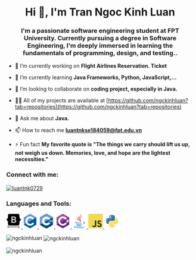 <h1 align="center">Hi 👋, I'm Tran Ngoc Kinh Luan</h1>
<h3 align="center"> I'm a passionate software engineering student at FPT University. Currently pursuing a degree in Software Engineering, I'm deeply immersed in learning the fundamentals of programming, design, and testing..</h3>

- 🔭 I’m currently working on **Flight Airlines Reservation. Ticket**

- 🌱 I’m currently learning **Java Frameworks, Python, JavaScript,...**

- 👯 I’m looking to collaborate on **coding project, especially in Java.**

- 👨‍💻 All of my projects are available at [https://github.com/ngckinhluan?tab=repositories](https://github.com/ngckinhluan?tab=repositories)

- 💬 Ask me about **Java.**

- 📫 How to reach me **luantnkse184059@fpt.edu.vn**

- ⚡ Fun fact **My favorite quote is "The things we carry should lift us up, not weigh us down. Memories, love, and hope are the lightest necessities."**

<h3 align="left">Connect with me:</h3>
<p align="left">
<a href="https://linkedin.com/in/luantnk0729" target="blank"><img align="center" src="https://raw.githubusercontent.com/rahuldkjain/github-profile-readme-generator/master/src/images/icons/Social/linked-in-alt.svg" alt="luantnk0729" height="30" width="40" /></a>
</p>

<h3 align="left">Languages and Tools:</h3>
<p align="left"> <a href="https://getbootstrap.com" target="_blank" rel="noreferrer"> <img src="https://raw.githubusercontent.com/devicons/devicon/master/icons/bootstrap/bootstrap-plain-wordmark.svg" alt="bootstrap" width="40" height="40"/> </a> <a href="https://www.cprogramming.com/" target="_blank" rel="noreferrer"> <img src="https://raw.githubusercontent.com/devicons/devicon/master/icons/c/c-original.svg" alt="c" width="40" height="40"/> </a> <a href="https://www.w3schools.com/cpp/" target="_blank" rel="noreferrer"> <img src="https://raw.githubusercontent.com/devicons/devicon/master/icons/cplusplus/cplusplus-original.svg" alt="cplusplus" width="40" height="40"/> </a> <a href="https://www.w3schools.com/cs/" target="_blank" rel="noreferrer"> <img src="https://raw.githubusercontent.com/devicons/devicon/master/icons/csharp/csharp-original.svg" alt="csharp" width="40" height="40"/> </a> <a href="https://www.java.com" target="_blank" rel="noreferrer"> <img src="https://raw.githubusercontent.com/devicons/devicon/master/icons/java/java-original.svg" alt="java" width="40" height="40"/> </a> <a href="https://developer.mozilla.org/en-US/docs/Web/JavaScript" target="_blank" rel="noreferrer"> <img src="https://raw.githubusercontent.com/devicons/devicon/master/icons/javascript/javascript-original.svg" alt="javascript" width="40" height="40"/> </a> <a href="https://www.python.org" target="_blank" rel="noreferrer"> <img src="https://raw.githubusercontent.com/devicons/devicon/master/icons/python/python-original.svg" alt="python" width="40" height="40"/> </a> </p>

<p><img align="left" src="https://github-readme-stats.vercel.app/api/top-langs?username=ngckinhluan&show_icons=true&locale=en&layout=compact" alt="ngckinhluan" /></p>

<p>&nbsp;<img align="center" src="https://github-readme-stats.vercel.app/api?username=ngckinhluan&show_icons=true&locale=en" alt="ngckinhluan" /></p>

<p><img align="center" src="https://github-readme-streak-stats.herokuapp.com/?user=ngckinhluan&" alt="ngckinhluan" /></p>
